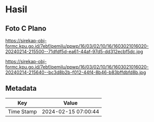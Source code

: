 # Hasil

## Foto C Plano

https://sirekap-obj-formc.kpu.go.id/7ebf/pemilu/ppwp/16/03/02/10/16/1603021016020-20240214-215500--71dfdf5d-ea61-44af-97d5-dd312ecbf5dc.jpg

https://sirekap-obj-formc.kpu.go.id/7ebf/pemilu/ppwp/16/03/02/10/16/1603021016020-20240214-215640--bc3d8b2b-f012-44f4-8b46-b83bffdbfd8b.jpg


## Metadata

| Key        | Value               |
| ---------- | ------------------- |
| Time Stamp | 2024-02-15 07:00:44 |



